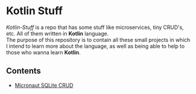 # Kotlin Stuff

*Kotlin-Stuff* is a repo that has some stuff like microservices, tiny CRUD's, etc. All of them written in **Kotlin** language.  
The purpose of this repository is to contain all these small projects in which I intend to learn more about the language,
    as well as being able to help to those who wanna learn **Kotlin**.  

## Contents
* [Micronaut SQLite CRUD](micronaut-sqlite-crud/)

